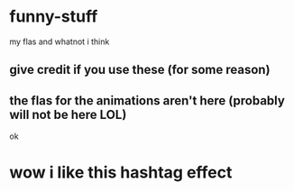 # funny-stuff

my flas and whatnot i think
## give credit if you use these (for some reason)
## the flas for the animations aren't here (probably will not be here LOL)
ok
# wow i like this hashtag effect
